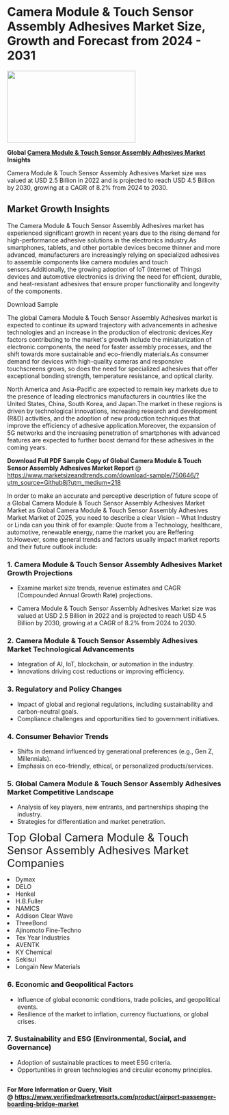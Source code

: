 <H1>Camera Module & Touch Sensor Assembly Adhesives Market Size, Growth and Forecast from 2024 - 2031</H1><img class="aligncenter size-medium wp-image-584254" src="https://thirdeyenews.in/wp-content/uploads/2024/09/Global-Market-Research-300x168.jpeg" alt="" width="300" height="168" /><p><strong>Global&nbsp;<a href="https://www.marketsizeandtrends.com/download-sample/750646/?utm_source=Github8j?utm_medium=218">Camera Module & Touch Sensor Assembly Adhesives Market</a> Insights</strong></p><p>Camera Module & Touch Sensor Assembly Adhesives Market size was valued at USD 2.5 Billion in 2022 and is projected to reach USD 4.5 Billion by 2030, growing at a CAGR of 8.2% from 2024 to 2030.</p><p><h2>Market Growth Insights</h2> <p>The Camera Module & Touch Sensor Assembly Adhesives market has experienced significant growth in recent years due to the rising demand for high-performance adhesive solutions in the electronics industry.As smartphones, tablets, and other portable devices become thinner and more advanced, manufacturers are increasingly relying on specialized adhesives to assemble components like camera modules and touch sensors.Additionally, the growing adoption of IoT (Internet of Things) devices and automotive electronics is driving the need for efficient, durable, and heat-resistant adhesives that ensure proper functionality and longevity of the components.</p> <p>Download Sample</p> <p>The global Camera Module & Touch Sensor Assembly Adhesives market is expected to continue its upward trajectory with advancements in adhesive technologies and an increase in the production of electronic devices.Key factors contributing to the market's growth include the miniaturization of electronic components, the need for faster assembly processes, and the shift towards more sustainable and eco-friendly materials.As consumer demand for devices with high-quality cameras and responsive touchscreens grows, so does the need for specialized adhesives that offer exceptional bonding strength, temperature resistance, and optical clarity.</p> <p>North America and Asia-Pacific are expected to remain key markets due to the presence of leading electronics manufacturers in countries like the United States, China, South Korea, and Japan.The market in these regions is driven by technological innovations, increasing research and development (R&D) activities, and the adoption of new production techniques that improve the efficiency of adhesive application.Moreover, the expansion of 5G networks and the increasing penetration of smartphones with advanced features are expected to further boost demand for these adhesives in the coming years.</p> <p></p><p><span class=""><strong>Download Full PDF Sample Copy of Global Camera Module & Touch Sensor Assembly Adhesives Market Report</strong> @ <a href="https://www.marketsizeandtrends.com/download-sample/750646/?utm_source=Github8j?utm_medium=218" target="_blank">https://www.marketsizeandtrends.com/download-sample/750646/?utm_source=Github8j?utm_medium=218</a></span></p><p>In order to make an accurate and perceptive description of future scope of a Global&nbsp;Camera Module & Touch Sensor Assembly Adhesives Market Market as Global&nbsp;Camera Module & Touch Sensor Assembly Adhesives Market Market of 2025, you need to describe a clear Vision &ndash; What Industry or Linda can you think of for example: Quote from a Technology, healthcare, automotive, renewable energy, name the market you are Reffering to.However, some general trends and factors usually impact market reports and their future outlook include:</p><h3>1.&nbsp;<strong>Camera Module & Touch Sensor Assembly Adhesives Market Growth Projections</strong></h3><ul><li>Examine market size trends, revenue estimates and CAGR (Compounded Annual Growth Rate) projections.</li><li><p>Camera Module & Touch Sensor Assembly Adhesives Market size was valued at USD 2.5 Billion in 2022 and is projected to reach USD 4.5 Billion by 2030, growing at a CAGR of 8.2% from 2024 to 2030.</p></li></ul><h3>2.&nbsp;<strong>Camera Module & Touch Sensor Assembly Adhesives Market Technological Advancements</strong></h3><ul><li>Integration of AI, IoT, blockchain, or automation in the industry.</li><li>Innovations driving cost reductions or improving efficiency.</li></ul><h3>3.&nbsp;<strong>Regulatory and Policy Changes</strong></h3><ul><li>Impact of global and regional regulations, including sustainability and carbon-neutral goals.</li><li>Compliance challenges and opportunities tied to government initiatives.</li></ul><h3>4.&nbsp;<strong>Consumer Behavior Trends</strong></h3><ul><li>Shifts in demand influenced by generational preferences (e.g., Gen Z, Millennials).</li><li>Emphasis on eco-friendly, ethical, or personalized products/services.</li></ul><h3>5.&nbsp;<strong>Global Camera Module & Touch Sensor Assembly Adhesives Market Competitive Landscape</strong></h3><ul><li>Analysis of key players, new entrants, and partnerships shaping the industry.</li><li>Strategies for differentiation and market penetration.</li></ul><p data-pm-slice="1 1 []"><span style="color: inherit; font-family: inherit; font-size: 25px;">Top Global Camera Module & Touch Sensor Assembly Adhesives Market Companies</span></p><div class="" data-test-id=""><p><li>Dymax</li><li> DELO</li><li> Henkel</li><li> H.B.Fuller</li><li> NAMICS</li><li> Addison Clear Wave</li><li> ThreeBond</li><li> Ajinomoto Fine-Techno</li><li> Tex Year Industries</li><li> AVENTK</li><li> KY Chemical</li><li> Sekisui</li><li> Longain New Materials</li></p></div><h3>6.&nbsp;<strong>Economic and Geopolitical Factors</strong></h3><ul><li>Influence of global economic conditions, trade policies, and geopolitical events.</li><li>Resilience of the market to inflation, currency fluctuations, or global crises.</li></ul><h3>7.&nbsp;<strong>Sustainability and ESG (Environmental, Social, and Governance)</strong></h3><ul><li>Adoption of sustainable practices to meet ESG criteria.</li><li>Opportunities in green technologies and circular economy principles.</li></ul><h2><strong style="font-size: 14px;">For More Information or Query, Visit @&nbsp;</strong><a style="background-color: #ffffff; font-size: 14px;" href="https://www.marketsizeandtrends.com/report/camera-module-touch-sensor-assembly-adhesives-market/" target="_blank">https://www.verifiedmarketreports.com/product/airport-passenger-boarding-bridge-market</a></h2>